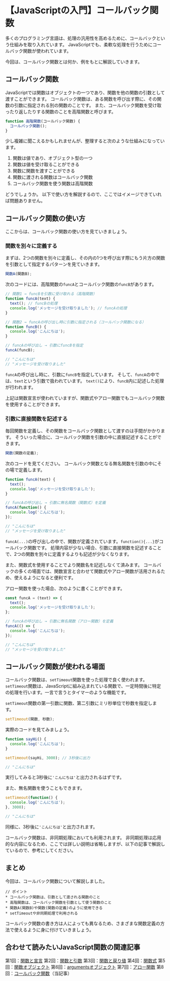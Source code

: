 # 【JavaScriptの入門】コールバック関数

多くのプログラミング言語は、処理の汎用性を高めるために、コールバックという仕組みを取り入れています。
JavaScriptでも、柔軟な処理を行うためにコールバック関数が使われています。

今回は、コールバック関数とは何か、例をもとに解説していきます。

## コールバック関数
JavaScriptでは関数はオブジェクトの一つであり、関数を他の関数の引数として渡すことができます。
コールバック関数は、ある関数を呼び出す際に、その関数の引数に指定される別の関数のことです。
また、コールバック関数を受け取ったり返したりする関数のことを高階関数と呼びます。
```javascript
function 高階関数(コールバック関数) {
  コールバック関数();
}
```

少し複雑に聞こえるかもしれませんが、整理すると次のような仕組みになっています。
1. 関数は値であり、オブジェクト型の一つ
2. 関数は値を受け取ることができる
3. 関数に関数を渡すことができる
4. 関数に渡される関数はコールバック関数
5. コールバック関数を使う関数は高階関数

どうでしょうか。
以下で使い方を解説するので、ここではイメージできていれば問題ありません。

## コールバック関数の使い方
ここからは、コールバック関数の使い方を見ていきましょう。

### 関数を別々に定義する
まずは、2つの関数を別々に定義し、その内の1つを呼び出す際にもう片方の関数を引数として指定するパターンを見ていきます。
```javascript
関数A(関数B);
```

次のコードには、高階関数の```funcA```とコールバック関数の```funcB```があります。
```javascript
// 関数1 → funcBを引数に受け取れる（高階関数）
function funcA(text) {
  text(); // funcBの処理
  console.log('メッセージを受け取りました'); // funcAの処理
}

// 関数2 → funcAの呼び出し時に引数に指定される（コールバック関数になる）
function funcB() {
  console.log('こんにちは');
}

// funcAの呼び出し → 引数にfuncBを指定
funcA(funcB);

// "こんにちは"
// "メッセージを受け取りました"
```
```funcA```の呼び出し時に、引数に```funcB```を指定しています。
そして、```funcA```の中では、```text```という引数で扱われています。
```text()```により、```funcB```内に記述した処理が行われます。

上記は関数宣言が使われていますが、関数式やアロー関数でもコールバック関数を使用することができます。

### 引数に直接関数を記述する
毎回関数を定義し、その関数をコールバック関数として渡すのは手間がかかります。
そういった場合に、コールバック関数を引数の中に直接記述することができます。
```javascript
関数(関数の定義);
```

次のコードを見てください。
コールバック関数となる無名関数を引数の中にその場で定義します。
```javascript
function funcA(text) {
  text();
  console.log('メッセージを受け取りました');
}

// funcAの呼び出し → 引数に無名関数（関数式）を定義
funcA(function() { 
  console.log('こんにちは');
});

// "こんにちは"
// "メッセージを受け取りました"
```
```funcA(...)```の呼び出しの中で、関数が定義されています。```function(){...}```がコールバック関数です。
処理内容が少ない場合、引数に直接関数を記述することで、2つの関数を別々に定義するよりも記述が少なくなります。

また、関数式を使用することでより関数名を記述しなくて済みます。
コールバックの多くの場面では、関数宣言と合わせて関数式やアロー関数が活用されるため、使えるようになると便利です。

アロー関数を使った場合、次のように書くことができます。
```javascript
const funcA = (text) => {
  text();
  console.log('メッセージを受け取りました');
};

// funcAの呼び出し → 引数に無名関数（アロー関数）を定義
funcA(() => {
  console.log('こんにちは');
});

// "こんにちは"
// "メッセージを受け取りました"
 ```

## コールバック関数が使われる場面
コールバック関数は、```setTimeout```関数を使った処理で良く使われます。
```setTimeout```関数は、JavaScriptに組み込まれている関数で、一定時間後に特定の処理を行います。一言で言うとタイマーのような機能です。

```setTimeout```関数の第一引数に関数、第二引数にミリ秒単位で秒数を指定します。
```javascript
setTimeout(関数, 秒数);
 ```

実際のコードを見てみましょう。
```javascript
function sayHi() {
  console.log('こんにちは');
}

setTimeout(sayHi, 3000); // 3秒後に出力

// "こんにちは"
 ```
実行してみると3秒後に```'こんにちは'```と出力されるはずです。

また、無名関数を使うこともできます。
```javascript
setTimeout(function() {
  console.log('こんにちは');
}, 3000); 

// "こんにちは"
```
同様に、3秒後に```'こんにちは'```と出力されます。

コールバック関数は、非同期処理においても利用されます。
非同期処理は応用的な内容になるため、ここでは詳しい説明は省略しますが、以下の記事で解説しているので、参考にしてください。

## まとめ
今回は、コールバック関数について解説しました。

```plain
// ポイント
* コールバック関数は、引数として渡される関数のこと
* 高階関数は、コールバック関数を引数として使う関数のこと
* 関数A(関数B)や関数(関数の定義)のように使用できる
* setTimeoutや非同期処理で利用される
```

コールバック関数の書き方は人によっても異なるため、さまざまな関数定義の方法で使えるように身に付けていきましょう。

## 合わせて読みたいJavaScript関数の関連記事
第1回：[関数と宣言](https://tcd-theme.com/2022/04/javascript-function-declaration.html)
第2回：[関数と引数](https://tcd-theme.com/2022/04/javascript-function-parameter-argument.html)
第3回：[関数と戻り値](https://tcd-theme.com/2022/04/javascript-function-return.html)
第4回：[関数式](https://tcd-theme.com/2022/04/javascript-function-expressions.html)
第5回：[関数オブジェクト](https://tcd-theme.com/2022/04/javascript-function-is-object.html)
第6回：[argumentsオブジェクト](https://tcd-theme.com/2022/04/javascript-arguments-object.html)
第7回：[アロー関数](https://tcd-theme.com/2022/04/javascript-arrow-function-basic.html)
第8回：[コールバック関数](https://tcd-theme.com/2022/04/javascript-callback-function.html)（当記事）


